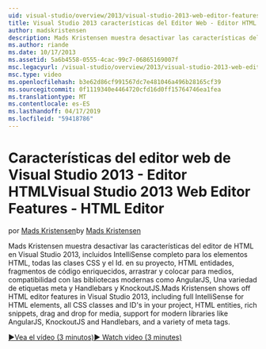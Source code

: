 ```yaml
---
uid: visual-studio/overview/2013/visual-studio-2013-web-editor-features-html-editor
title: Visual Studio 2013 características del Editor Web - Editor HTML | Microsoft Docs
author: madskristensen
description: Mads Kristensen muestra desactivar las características del editor de HTML en Visual Studio 2013, incluidos IntelliSense completo para los elementos HTML, todas las clases CSS y el Id. del proyecto...
ms.author: riande
ms.date: 10/17/2013
ms.assetid: 5a6b4558-0555-4cac-99c7-06865169007f
msc.legacyurl: /visual-studio/overview/2013/visual-studio-2013-web-editor-features-html-editor
msc.type: video
ms.openlocfilehash: b3e62d86cf991567dc7e481046a496b28165cf39
ms.sourcegitcommit: 0f1119340e4464720cfd16d0ff15764746ea1fea
ms.translationtype: MT
ms.contentlocale: es-ES
ms.lasthandoff: 04/17/2019
ms.locfileid: "59418786"
---
```

# <a name="visual-studio-2013-web-editor-features---html-editor"></a><span data-ttu-id="c4afd-103">Características del editor web de Visual Studio 2013 - Editor HTML</span><span class="sxs-lookup"><span data-stu-id="c4afd-103">Visual Studio 2013 Web Editor Features - HTML Editor</span></span>

<span data-ttu-id="c4afd-104">por [Mads Kristensen](https://github.com/madskristensen)</span><span class="sxs-lookup"><span data-stu-id="c4afd-104">by [Mads Kristensen](https://github.com/madskristensen)</span></span>

<span data-ttu-id="c4afd-105">Mads Kristensen muestra desactivar las características del editor de HTML en Visual Studio 2013, incluidos IntelliSense completo para los elementos HTML, todas las clases CSS y el Id. en su proyecto, HTML entidades, fragmentos de código enriquecidos, arrastrar y colocar para medios, compatibilidad con las bibliotecas modernas como AngularJS, Una variedad de etiquetas meta y Handlebars y KnockoutJS.</span><span class="sxs-lookup"><span data-stu-id="c4afd-105">Mads Kristensen shows off HTML editor features in Visual Studio 2013, including full IntelliSense for HTML elements, all CSS classes and ID's in your project, HTML entities, rich snippets, drag and drop for media, support for modern libraries like AngularJS, KnockoutJS and Handlebars, and a variety of meta tags.</span></span>

[<span data-ttu-id="c4afd-106">&#9654;Vea el vídeo (3 minutos)</span><span class="sxs-lookup"><span data-stu-id="c4afd-106">&#9654; Watch video (3 minutes)</span></span>](https://channel9.msdn.com/Blogs/ASP-NET-Site-Videos/visual-studio-2013-web-editor-features-html-editor)
